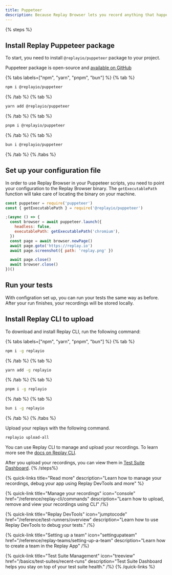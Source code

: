 ```yaml
---
title: Puppeteer
description: Because Replay Browser lets you record anything that happens inside it, you can simply just point your test script to the Replay Browser binary and you are all set up.
---
```


{% steps %}

## Install Replay Puppeteer package

To start, you need to install `@replayio/puppeteer` package to your project.

Puppeteer package is open-source and [available on GitHub](https://github.com/Replayio/replay-cli/tree/main/packages/puppeteer)

{% tabs labels=["npm", "yarn", "pnpm", "bun"] %}
{% tab %}

```sh
npm i @replayio/puppeteer
```

{% /tab %}
{% tab %}

```sh
yarn add @replayio/puppeteer
```

{% /tab %}
{% tab %}

```sh
pnpm i @replayio/puppeteer
```

{% /tab %}
{% tab %}

```sh
bun i @replayio/puppeteer
```

{% /tab %}
{% /tabs %}

## Set up your configuration file

In order to use Replay Browser in your Puppeteer scripts, you need to point your configuration to the Replay Browser binary. The `getExecutablePath` function will take care of locating the binary on your machine.

```js {% lineNumbers="true" fileName="puppeteer.config.js" highlight=[2,7] %}
const puppeteer = require('puppeteer')
const { getExecutablePath } = require('@replayio/puppeteer')

;(async () => {
  const browser = await puppeteer.launch({
    headless: false,
    executablePath: getExecutablePath('chromium'),
  })
  const page = await browser.newPage()
  await page.goto('https://replay.io')
  await page.screenshot({ path: 'replay.png' })

  await page.close()
  await browser.close()
})()
```

## Run your tests

With configration set up, you can run your tests the same way as before. After your run finishes, your recordings will be stored locally.

## Install Replay CLI to upload

To download and install Replay CLI, run the following command:

{% tabs labels=["npm", "yarn", "pnpm", "bun"] %}
{% tab %}

```sh
npm i -g replayio
```

{% /tab %}
{% tab %}

```sh
yarn add -g replayio
```

{% /tab %}
{% tab %}

```sh
pnpm i -g replayio
```

{% /tab %}
{% tab %}

```sh
bun i -g replayio
```

{% /tab %}
{% /tabs %}

Upload your replays with the following command.

```sh
replayio upload-all
```

You can use Replay CLI to manage and upload your recordings. To learn more see the [docs on Replay CLI](/reference/replay-cli/commands).

After you upload your recordings, you can view them in [Test Suite Dashboard](/basics/test-suites/recent-runs).
{% /steps%}

{% quick-links title="Read more" description="Learn how to manage your recordings, debug your app using Replay DevTools and more" %}

{% quick-link
  title="Manage your recordings"
  icon="console"
  href="/reference/replay-cli/commands"
  description="Learn how to upload, remove and view your recordings using CLI"
/%}

{% quick-link
  title="Replay DevTools"
  icon="jumptocode"
  href="/reference/test-runners/overview"
  description="Learn how to use Replay DevTools to debug your tests."
/%}

{% quick-link
  title="Setting up a team"
  icon="settingupateam"
  href="/reference/replay-teams/setting-up-a-team"
  description="Learn how to create a team in the Replay App"
/%}

{% quick-link
  title="Test Suite Management"
  icon="treeview"
  href="/basics/test-suites/recent-runs"
  description="Test Suite Dashboard helps you stay on top of your test suite health."
/%}
{% /quick-links %}
